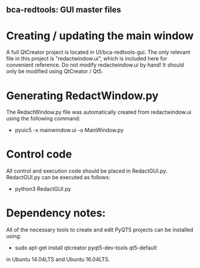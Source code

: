 bca-redtools: GUI master files
------------------------------

# Creating / updating the main window

A full QtCreator project is located in UI/bca-redtools-gui. The only relevant file in this
project is "redactwindow.ui", which is included here for convenient reference. Do not modify
redactwindow.ui by hand! It should only be modified using QtCreator / Qt5.

# Generating RedactWindow.py

The RedactWindow.py file was automatically created from redactwindow.ui using the following command:

* pyuic5 -x mainwindow.ui -o MainWindow.py

# Control code

All control and execution code should be placed in RedactGUI.py. RedactGUI.py can be executed
as follows:

* python3 RedactGUI.py 

# Dependency notes:

All of the necessary tools to create and edit PyQT5 projects can be installed using:

* sudo apt-get install qtcreator pyqt5-dev-tools qt5-default

in Ubuntu 14.04LTS and Ubuntu 16.04LTS.